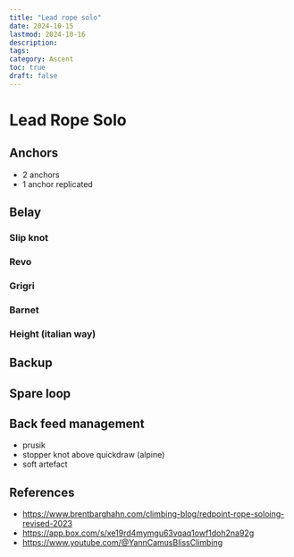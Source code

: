 ```yaml
---
title: "Lead rope solo"
date: 2024-10-15
lastmod: 2024-10-16
description:
tags:
category: Ascent
toc: true
draft: false
---
```

# Lead Rope Solo

## Anchors

- 2 anchors
- 1 anchor replicated

## Belay

### Slip knot

### Revo

### Grigri

### Barnet

### Height (italian way)

## Backup

## Spare loop

## Back feed management

- prusik
- stopper knot above quickdraw (alpine)
- soft artefact

## References

- https://www.brentbarghahn.com/climbing-blog/redpoint-rope-soloing-revised-2023
- https://app.box.com/s/xe19rd4mymgu63vqaq1owf1doh2na92g
- https://www.youtube.com/@YannCamusBlissClimbing
